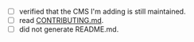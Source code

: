 - [ ] verified that the CMS I'm adding is still maintained.
- [ ] read [CONTRIBUTING.md](/CONTRIBUTING.md).
- [ ] did not generate README.md.
